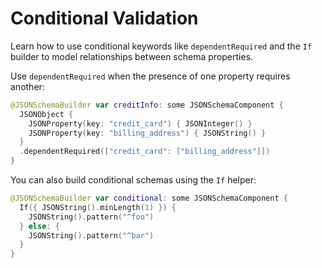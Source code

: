 # Conditional Validation

Learn how to use conditional keywords like ``dependentRequired`` and the ``If`` builder to model relationships between schema properties.

Use ``dependentRequired`` when the presence of one property requires another:

```swift
@JSONSchemaBuilder var creditInfo: some JSONSchemaComponent {
  JSONObject {
    JSONProperty(key: "credit_card") { JSONInteger() }
    JSONProperty(key: "billing_address") { JSONString() }
  }
  .dependentRequired(["credit_card": ["billing_address"]])
}
```

You can also build conditional schemas using the ``If`` helper:

```swift
@JSONSchemaBuilder var conditional: some JSONSchemaComponent {
  If({ JSONString().minLength(1) }) {
    JSONString().pattern("^foo")
  } else: {
    JSONString().pattern("^bar")
  }
}
```
